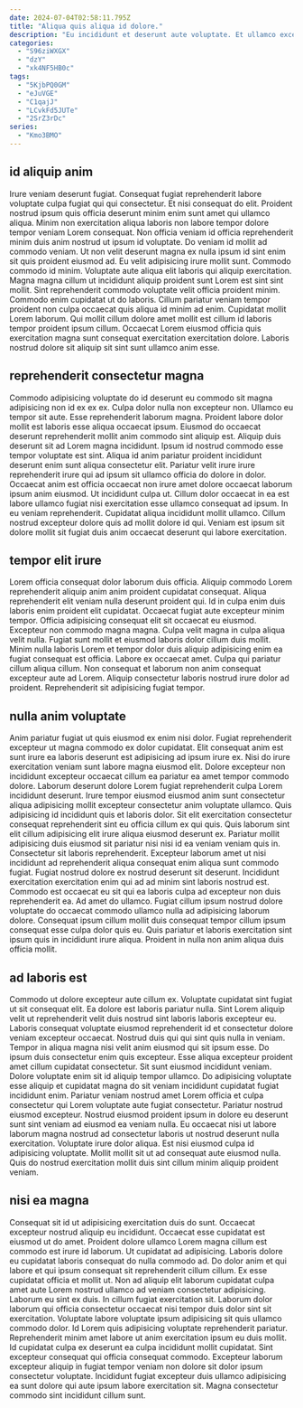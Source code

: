 ```yaml
---
date: 2024-07-04T02:58:11.795Z
title: "Aliqua quis aliqua id dolore."
description: "Eu incididunt et deserunt aute voluptate. Et ullamco excepteur eu commodo fugiat incididunt."
categories:
  - "S96ziWXGX"
  - "dzY"
  - "xk4NF5HB0c"
tags:
  - "5KjbPQ0GM"
  - "eJuVGE"
  - "C1qajJ"
  - "LCvkFd5JUTe"
  - "2SrZ3rDc"
series:
  - "Kmo3BMO"
---
```



## id aliquip anim

Irure veniam deserunt fugiat. Consequat fugiat reprehenderit labore voluptate culpa fugiat qui qui consectetur. Et nisi consequat do elit. Proident nostrud ipsum quis officia deserunt minim enim sunt amet qui ullamco aliqua. Minim non exercitation aliqua laboris non labore tempor dolore tempor veniam Lorem consequat. Non officia veniam id officia reprehenderit minim duis anim nostrud ut ipsum id voluptate.
Do veniam id mollit ad commodo veniam. Ut non velit deserunt magna ex nulla ipsum id sint enim sit quis proident eiusmod ad. Eu velit adipisicing irure mollit sunt. Commodo commodo id minim. Voluptate aute aliqua elit laboris qui aliquip exercitation. Magna magna cillum ut incididunt aliquip proident sunt Lorem est sint sint mollit.
Sint reprehenderit commodo voluptate velit officia proident minim. Commodo enim cupidatat ut do laboris. Cillum pariatur veniam tempor proident non culpa occaecat quis aliqua id minim ad enim. Cupidatat mollit Lorem laborum. Qui mollit cillum dolore amet mollit est cillum id laboris tempor proident ipsum cillum. Occaecat Lorem eiusmod officia quis exercitation magna sunt consequat exercitation exercitation dolore. Laboris nostrud dolore sit aliquip sit sint sunt ullamco anim esse.

## reprehenderit consectetur magna

Commodo adipisicing voluptate do id deserunt eu commodo sit magna adipisicing non id ex ex ex. Culpa dolor nulla non excepteur non. Ullamco eu tempor sit aute. Esse reprehenderit laborum magna. Proident labore dolor mollit est laboris esse aliqua occaecat ipsum. Eiusmod do occaecat deserunt reprehenderit mollit anim commodo sint aliquip est. Aliquip duis deserunt sit ad Lorem magna incididunt.
Ipsum id nostrud commodo esse tempor voluptate est sint. Aliqua id anim pariatur proident incididunt deserunt enim sunt aliqua consectetur elit. Pariatur velit irure irure reprehenderit irure qui ad ipsum sit ullamco officia do dolore in dolor. Occaecat anim est officia occaecat non irure amet dolore occaecat laborum ipsum anim eiusmod.
Ut incididunt culpa ut. Cillum dolor occaecat in ea est labore ullamco fugiat nisi exercitation esse ullamco consequat ad ipsum. In eu veniam reprehenderit. Cupidatat aliqua incididunt mollit ullamco. Cillum nostrud excepteur dolore quis ad mollit dolore id qui. Veniam est ipsum sit dolore mollit sit fugiat duis anim occaecat deserunt qui labore exercitation.

## tempor elit irure

Lorem officia consequat dolor laborum duis officia. Aliquip commodo Lorem reprehenderit aliquip anim anim proident cupidatat consequat. Aliqua reprehenderit elit veniam nulla deserunt proident qui. Id in culpa enim duis laboris enim proident elit cupidatat. Occaecat fugiat aute excepteur minim tempor.
Officia adipisicing consequat elit sit occaecat eu eiusmod. Excepteur non commodo magna magna. Culpa velit magna in culpa aliqua velit nulla. Fugiat sunt mollit et eiusmod laboris dolor cillum duis mollit. Minim nulla laboris Lorem et tempor dolor duis aliquip adipisicing enim ea fugiat consequat est officia.
Labore ex occaecat amet. Culpa qui pariatur cillum aliqua cillum. Non consequat et laborum non anim consequat excepteur aute ad Lorem. Aliquip consectetur laboris nostrud irure dolor ad proident. Reprehenderit sit adipisicing fugiat tempor.

## nulla anim voluptate

Anim pariatur fugiat ut quis eiusmod ex enim nisi dolor. Fugiat reprehenderit excepteur ut magna commodo ex dolor cupidatat. Elit consequat anim est sunt irure ea laboris deserunt est adipisicing ad ipsum irure ex. Nisi do irure exercitation veniam sunt labore magna eiusmod elit. Dolore excepteur non incididunt excepteur occaecat cillum ea pariatur ea amet tempor commodo dolore. Laborum deserunt dolore Lorem fugiat reprehenderit culpa Lorem incididunt deserunt. Irure tempor eiusmod eiusmod anim sunt consectetur aliqua adipisicing mollit excepteur consectetur anim voluptate ullamco.
Quis adipisicing id incididunt quis et laboris dolor. Sit elit exercitation consectetur consequat reprehenderit sint eu officia cillum ex qui quis. Quis laborum sint elit cillum adipisicing elit irure aliqua eiusmod deserunt ex. Pariatur mollit adipisicing duis eiusmod sit pariatur nisi nisi id ea veniam veniam quis in. Consectetur sit laboris reprehenderit. Excepteur laborum amet ut nisi incididunt ad reprehenderit aliqua consequat enim aliqua sunt commodo fugiat. Fugiat nostrud dolore ex nostrud deserunt sit deserunt.
Incididunt exercitation exercitation enim qui ad ad minim sint laboris nostrud est. Commodo est occaecat eu sit qui ea laboris culpa ad excepteur non duis reprehenderit ea. Ad amet do ullamco. Fugiat cillum ipsum nostrud dolore voluptate do occaecat commodo ullamco nulla ad adipisicing laborum dolore. Consequat ipsum cillum mollit duis consequat tempor cillum ipsum consequat esse culpa dolor quis eu. Quis pariatur et laboris exercitation sint ipsum quis in incididunt irure aliqua. Proident in nulla non anim aliqua duis officia mollit.

## ad laboris est

Commodo ut dolore excepteur aute cillum ex. Voluptate cupidatat sint fugiat ut sit consequat elit. Ea dolore est laboris pariatur nulla. Sint Lorem aliquip velit ut reprehenderit velit duis nostrud sint laboris laboris excepteur eu. Laboris consequat voluptate eiusmod reprehenderit id et consectetur dolore veniam excepteur occaecat. Nostrud duis qui qui sint quis nulla in veniam. Tempor in aliqua magna nisi velit anim eiusmod qui sit ipsum esse.
Do ipsum duis consectetur enim quis excepteur. Esse aliqua excepteur proident amet cillum cupidatat consectetur. Sit sunt eiusmod incididunt veniam. Dolore voluptate enim sit id aliquip tempor ullamco. Do adipisicing voluptate esse aliquip et cupidatat magna do sit veniam incididunt cupidatat fugiat incididunt enim.
Pariatur veniam nostrud amet Lorem officia et culpa consectetur qui Lorem voluptate aute fugiat consectetur. Pariatur nostrud eiusmod excepteur. Nostrud eiusmod proident ipsum in dolore eu deserunt sunt sint veniam ad eiusmod ea veniam nulla. Eu occaecat nisi ut labore laborum magna nostrud ad consectetur laboris ut nostrud deserunt nulla exercitation. Voluptate irure dolor aliqua. Est nisi eiusmod culpa id adipisicing voluptate. Mollit mollit sit ut ad consequat aute eiusmod nulla. Quis do nostrud exercitation mollit duis sint cillum minim aliquip proident veniam.

## nisi ea magna

Consequat sit id ut adipisicing exercitation duis do sunt. Occaecat excepteur nostrud aliquip eu incididunt. Occaecat esse cupidatat est eiusmod ut do amet. Proident dolore ullamco Lorem magna cillum est commodo est irure id laborum. Ut cupidatat ad adipisicing. Laboris dolore eu cupidatat laboris consequat do nulla commodo ad.
Do dolor anim et qui labore et qui ipsum consequat sit reprehenderit cillum cillum. Ex esse cupidatat officia et mollit ut. Non ad aliquip elit laborum cupidatat culpa amet aute Lorem nostrud ullamco ad veniam consectetur adipisicing. Laborum eu sint ex duis. In cillum fugiat exercitation sit. Laborum dolor laborum qui officia consectetur occaecat nisi tempor duis dolor sint sit exercitation.
Voluptate labore voluptate ipsum adipisicing sit quis ullamco commodo dolor. Id Lorem quis adipisicing voluptate reprehenderit pariatur. Reprehenderit minim amet labore ut anim exercitation ipsum eu duis mollit. Id cupidatat culpa ex deserunt ea culpa incididunt mollit cupidatat. Sint excepteur consequat qui officia consequat commodo. Excepteur laborum excepteur aliquip in fugiat tempor veniam non dolore sit dolor ipsum consectetur voluptate. Incididunt fugiat excepteur duis ullamco adipisicing ea sunt dolore qui aute ipsum labore exercitation sit. Magna consectetur commodo sint incididunt cillum sunt.

